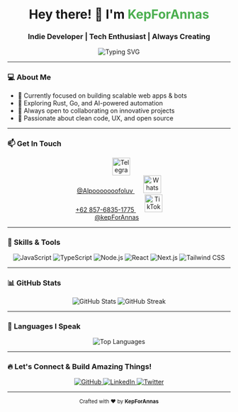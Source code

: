 <h1 align="center">Hey there! 👋 I'm <span style="color:#4CAF50;">KepForAnnas</span></h1>
<h3 align="center">Indie Developer | Tech Enthusiast | Always Creating</h3>

<p align="center">
  <img src="https://readme-typing-svg.demolab.com?font=Fira+Code&weight=600&size=28&pause=1000&color=4CAF50&width=500&lines=Welcome+to+my+GitHub!;I'm+KepForAnnas.;Let's+build+something+awesome+together!" alt="Typing SVG" />
</p>

---

### 💻 About Me

- 🔭 Currently focused on building scalable web apps & bots  
- 🌱 Exploring Rust, Go, and AI-powered automation  
- 💬 Always open to collaborating on innovative projects  
- 🎯 Passionate about clean code, UX, and open source  

---

### 📫 Get In Touch

<p align="center">
  <a href="https://t.me/Alpooooooofoluv" target="_blank" style="margin:0 10px;">
    <img src="https://cdn.jsdelivr.net/npm/simple-icons@v8/icons/telegram.svg" alt="Telegram" width="40" height="40" />
    <br />@Alpooooooofoluv
  </a>
  <a href="https://wa.me/6285768351775" target="_blank" style="margin:0 10px;">
    <img src="https://cdn.jsdelivr.net/npm/simple-icons@v8/icons/whatsapp.svg" alt="WhatsApp" width="40" height="40" />
    <br />+62 857-6835-1775
  </a>
  <a href="https://www.tiktok.com/@kepForAnnas" target="_blank" style="margin:0 10px;">
    <img src="https://cdn.jsdelivr.net/npm/simple-icons@v8/icons/tiktok.svg" alt="TikTok" width="40" height="40" />
    <br />@kepForAnnas
  </a>
</p>

---

### 🚀 Skills & Tools

<p align="center">
  <img alt="JavaScript" src="https://img.shields.io/badge/JavaScript-F7DF1E?style=for-the-badge&logo=javascript&logoColor=black" />
  <img alt="TypeScript" src="https://img.shields.io/badge/TypeScript-3178C6?style=for-the-badge&logo=typescript&logoColor=white" />
  <img alt="Node.js" src="https://img.shields.io/badge/Node.js-339933?style=for-the-badge&logo=node.js&logoColor=white" />
  <img alt="React" src="https://img.shields.io/badge/React-20232A?style=for-the-badge&logo=react&logoColor=61DAFB" />
  <img alt="Next.js" src="https://img.shields.io/badge/Next.js-000000?style=for-the-badge&logo=next.js&logoColor=white" />
  <img alt="Tailwind CSS" src="https://img.shields.io/badge/Tailwind_CSS-38B2AC?style=for-the-badge&logo=tailwind-css&logoColor=white" />
</p>

---

### 📊 GitHub Stats

<p align="center">
  <img src="https://github-readme-stats.vercel.app/api?username=4rnzz&show_icons=true&theme=radical&count_private=true" alt="GitHub Stats" />
  <img src="https://github-readme-streak-stats.herokuapp.com/?user=4rnzz&theme=radical" alt="GitHub Streak" />
</p>

---

### 🧩 Languages I Speak

<p align="center">
  <img src="https://github-readme-stats.vercel.app/api/top-langs/?username=4rnzz&layout=compact&theme=radical" alt="Top Languages" />
</p>

---

### 🔥 Let's Connect & Build Amazing Things!

<p align="center">
  <a href="https://github.com/4rnzz" target="_blank">
    <img src="https://img.shields.io/badge/GitHub-181717?style=for-the-badge&logo=github&logoColor=white" alt="GitHub" />
  </a>
  <a href="https://linkedin.com/in/kepforannas" target="_blank">
    <img src="https://img.shields.io/badge/LinkedIn-0077B5?style=for-the-badge&logo=linkedin&logoColor=white" alt="LinkedIn" />
  </a>
  <a href="https://twitter.com/kepforannas" target="_blank">
    <img src="https://img.shields.io/badge/Twitter-1DA1F2?style=for-the-badge&logo=twitter&logoColor=white" alt="Twitter" />
  </a>
</p>

---

<p align="center">
  <sub>Crafted with ❤️ by <b>KepForAnnas</b></sub>
</p>
